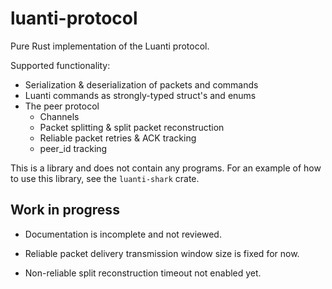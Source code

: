 # luanti-protocol

Pure Rust implementation of the Luanti protocol.

Supported functionality:

- Serialization &amp; deserialization of packets and commands
- Luanti commands as strongly-typed struct's and enums
- The peer protocol
  - Channels
  - Packet splitting &amp; split packet reconstruction
  - Reliable packet retries &amp; ACK tracking
  - peer_id tracking

This is a library and does not contain any programs. For an
example of how to use this library, see the `luanti-shark` crate.

## Work in progress

- Documentation is incomplete and not reviewed.

- Reliable packet delivery transmission window size is fixed for now.

- Non-reliable split reconstruction timeout not enabled yet.
